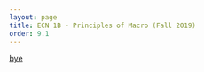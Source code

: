 ```yaml
---
layout: page
title: ECN 1B - Principles of Macro (Fall 2019)
order: 9.1
---
```


[bye](https://youtu.be/D23sMvVnrow)
